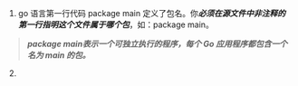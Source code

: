 1. go 语言第一行代码 package main 定义了包名。你***必须在源文件中非注释的第一行指明这个文件属于哪个包***，如：package main。

 >***package main表示一个可独立执行的程序，每个 Go 应用程序都包含一个名为 main 的包。***

 2. 